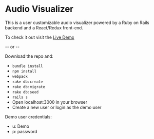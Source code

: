 # Audio Visualizer

This is a user customizable audio visualizer powered by a Ruby on Rails backend and a React/Redux front-end.

To check it out visit the [Live Demo](https://visualize-audio.herokuapp.com/)

-- or --

Download the repo and:

  - ```bundle install```
  - ```npm install```
  - ```webpack```
  - ```rake db:create```
  - ```rake db:migrate```
  - ```rake db:seed```
  - ```rails s```
  - Open localhost:3000 in your browser
  - Create a new user or login as the demo user

Demo user credentials:

  - u: Demo
  - p: password
